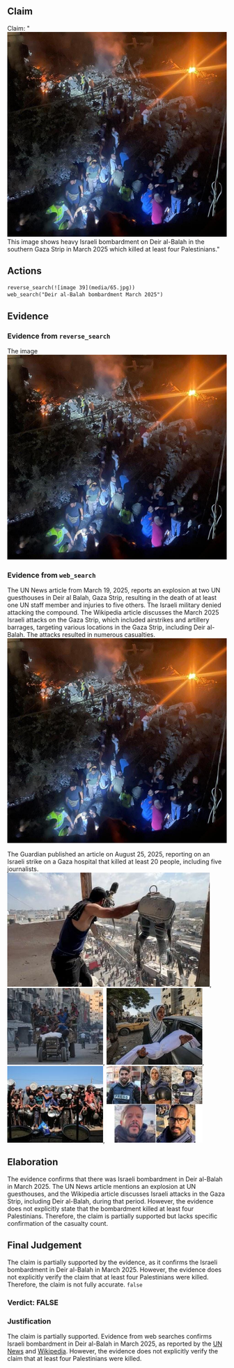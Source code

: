 ## Claim
Claim: "![image 39](media/65.jpg) This image shows heavy Israeli bombardment on Deir al-Balah in the southern Gaza Strip in March 2025 which killed at least four Palestinians."

## Actions
```
reverse_search(![image 39](media/65.jpg))
web_search("Deir al-Balah bombardment March 2025")
```

## Evidence
### Evidence from `reverse_search`
The image ![image 39](media/65.jpg)

### Evidence from `web_search`
The UN News article from March 19, 2025, reports an explosion at two UN guesthouses in Deir al Balah, Gaza Strip, resulting in the death of at least one UN staff member and injuries to five others. The Israeli military denied attacking the compound. The Wikipedia article discusses the March 2025 Israeli attacks on the Gaza Strip, which included airstrikes and artillery barrages, targeting various locations in the Gaza Strip, including Deir al-Balah. The attacks resulted in numerous casualties. ![image 39](media/65.jpg)

The Guardian published an article on August 25, 2025, reporting on an Israeli strike on a Gaza hospital that killed at least 20 people, including five journalists. ![image 6546](media/2025-08-29_19-57-1756497464-134156.jpg), ![image 6556](media/2025-08-29_19-57-1756497472-629317.jpg), ![image 6558](media/2025-08-29_19-57-1756497473-104084.jpg), ![image 6560](media/2025-08-29_19-57-1756497473-692382.jpg), ![image 6562](media/2025-08-29_19-57-1756497474-147241.jpg)


## Elaboration
The evidence confirms that there was Israeli bombardment in Deir al-Balah in March 2025. The UN News article mentions an explosion at UN guesthouses, and the Wikipedia article discusses Israeli attacks in the Gaza Strip, including Deir al-Balah, during that period. However, the evidence does not explicitly state that the bombardment killed at least four Palestinians. Therefore, the claim is partially supported but lacks specific confirmation of the casualty count.


## Final Judgement
The claim is partially supported by the evidence, as it confirms the Israeli bombardment in Deir al-Balah in March 2025. However, the evidence does not explicitly verify the claim that at least four Palestinians were killed. Therefore, the claim is not fully accurate. `false`

### Verdict: FALSE

### Justification
The claim is partially supported. Evidence from web searches confirms Israeli bombardment in Deir al-Balah in March 2025, as reported by the [UN News](https://news.un.org/en/story/2025/03/1160072) and [Wikipedia](https://en.wikipedia.org/wiki/2025_Gaza_Strip_attacks). However, the evidence does not explicitly verify the claim that at least four Palestinians were killed.
